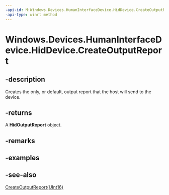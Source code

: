 ```yaml
---
-api-id: M:Windows.Devices.HumanInterfaceDevice.HidDevice.CreateOutputReport
-api-type: winrt method
---
```


<!-- Method syntax
public Windows.Devices.HumanInterfaceDevice.HidOutputReport CreateOutputReport()
-->

# Windows.Devices.HumanInterfaceDevice.HidDevice.CreateOutputReport

## -description
Creates the only, or default, output report that the host will send to the device.

## -returns
A **HidOutputReport** object.

## -remarks

## -examples

## -see-also
[CreateOutputReport(UInt16)](hiddevice_createoutputreport_175094101.md)